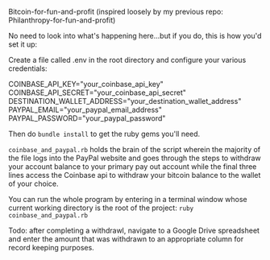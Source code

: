 Bitcoin-for-fun-and-profit (inspired loosely by my previous repo: Philanthropy-for-fun-and-profit)

No need to look into what's happening here...but if you do, this is how you'd set it up:

Create a file called .env in the root directory and configure your various credentials:

COINBASE_API_KEY="your_coinbase_api_key"
COINBASE_API_SECRET="your_coinbase_api_secret"
DESTINATION_WALLET_ADDRESS="your_destination_wallet_address"
PAYPAL_EMAIL="your_paypal_email_address"
PAYPAL_PASSWORD="your_paypal_password"

Then do `bundle install` to get the ruby gems you'll need.

`coinbase_and_paypal.rb` holds the brain of the script wherein the majority of the file logs into the PayPal website and goes through the steps to withdraw your account balance to your primary pay out account while the final three lines access the Coinbase api to withdraw your bitcoin balance to the wallet of your choice.

You can run the whole program by entering in a terminal window whose current working directory is the root of the project: `ruby coinbase_and_paypal.rb`

Todo: after completing a withdrawl, navigate to a Google Drive spreadsheet and enter the amount that was withdrawn to an appropriate column for record keeping purposes.